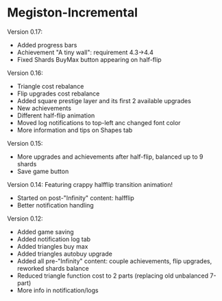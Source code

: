 # Megiston-Incremental

Version 0.17:
 - Added progress bars
 - Achievement "A tiny wall": requirement 4.3->4.4
 - Fixed Shards BuyMax button appearing on half-flip

Version 0.16:
 - Triangle cost rebalance
 - Flip upgrades cost rebalance
 - Added square prestige layer and its first 2 available upgrades
 - New achievements
 - Different half-flip animation
 - Moved log notifications to top-left anc changed font color
 - More information and tips on Shapes tab

Version 0.15:
 - More upgrades and achievements after half-flip, balanced up to 9 shards
 - Save game button

Version 0.14:
Featuring crappy halfflip transition animation!
 - Started on post-"Infinity" content: halfflip
 - Better notification handling

Version 0.12:
 - Added game saving
 - Added notification log tab
 - Added triangles buy max
 - Added triangles autobuy upgrade
 - Added all pre-"Infinity" content: couple achievements, flip upgrades, reworked shards balance
 - Reduced triangle function cost to 2 parts (replacing old unbalanced 7-part)
 - More info in notification/logs
